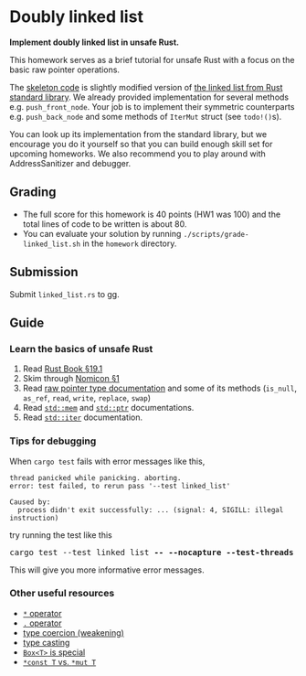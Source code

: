 # Doubly linked list
**Implement doubly linked list in unsafe Rust.**

This homework serves as a brief tutorial for unsafe Rust with a focus on the basic raw pointer operations.

The [skeleton code](https://github.com/kaist-cp/cs431/blob/main/homework/src/linked_list.rs) is slightly modified version of [the linked list from Rust standard library](https://doc.rust-lang.org/std/collections/struct.LinkedList.html).
We already provided implementation for several methods e.g. `push_front_node`.
Your job is to implement their symmetric counterparts
e.g. `push_back_node` and some methods of `IterMut` struct (see `todo!()`s).

You can look up its implementation from the standard library,
but we encourage you do it yourself
so that you can build enough skill set for upcoming homeworks.
We also recommend you to play around with AddressSanitizer and debugger.

## Grading
* The full score for this homework is 40 points (HW1 was 100) and the total lines of code to be written is about 80.
* You can evaluate your solution by running `./scripts/grade-linked_list.sh` in the `homework` directory.

## Submission
Submit `linked_list.rs` to gg.

## Guide

### Learn the basics of unsafe Rust
1. Read [Rust Book §19.1](https://doc.rust-lang.org/book/ch19-01-unsafe-rust.html)
1. Skim through [Nomicon §1](https://doc.rust-lang.org/nomicon/meet-safe-and-unsafe.html)
1. Read [raw pointer type documentation](https://doc.rust-lang.org/std/primitive.pointer.html) and some of its methods (`is_null`, `as_ref`, `read`, `write`, `replace`, `swap`)
1. Read [`std::mem`](https://doc.rust-lang.org/std/mem/index.html) and [`std::ptr`](https://doc.rust-lang.org/std/ptr/index.html) documentations.
1. Read [`std::iter`](https://doc.rust-lang.org/std/iter/index.html) documentation.

### Tips for debugging
When `cargo test` fails with error messages like this,
```
thread panicked while panicking. aborting.
error: test failed, to rerun pass '--test linked_list'

Caused by:
  process didn't exit successfully: ... (signal: 4, SIGILL: illegal instruction)
```
try running the test like this
<pre>
cargo test --test linked_list <strong>-- --nocapture --test-threads 1</strong>
</pre>
This will give you more informative error messages.

### Other useful resources
* [`*` operator](https://doc.rust-lang.org/stable/reference/expressions/operator-expr.html#the-dereference-operator)
* [`.` operator](https://doc.rust-lang.org/stable/reference/expressions/call-expr.html)
* [type coercion (weakening)](https://doc.rust-lang.org/nomicon/coercions.html)
* [type casting](https://doc.rust-lang.org/nomicon/casts.html)
* [`Box<T>` is special](https://doc.rust-lang.org/stable/reference/special-types-and-traits.html#boxt)
* [`*const T` vs. `*mut T`](https://internals.rust-lang.org/t/what-is-the-real-difference-between-const-t-and-mut-t-raw-pointers/6127)
